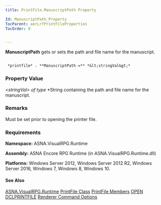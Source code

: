 ```yaml
---
title: PrintFile.ManuscriptPath Property

Id: ManuscriptPath_Property
TocParent: aerLrfPrintFileProperties
TocOrder: 9


---
```


**ManuscriptPath** gets or sets the path and file name for the manuscript. 

```

 *printfile* . **ManuscriptPath =** *&lt;stringVal&gt;* 
```

### Property Value
*&lt;stringVal&gt; of type* *String containing the path and file name for the manuscript. 

### Remarks
Must be set prior to opening the printer file. 

### Requirements
**Namespace:** ASNA.VisualRPG.Runtime 

**Assembly:** ASNA Encore RPG Runtime (in ASNA.VisualRPG.Runtime.dll) 

**Platforms:** Windows Server 2012, Windows Server 2012 R2, Windows Server 2016, Windows 7, Windows 8, Windows 10. 

#### See Also
[ASNA.VisualRPG.Runtime](aerLrfRuntimeNamespace.html)
[PrintFile Class](aerLrfPrintFileClass.html)
[PrintFile Members](aerLrfPrintFileMembers.html)
[OPEN](OPEN.html)
[DCLPRINTFILE](DCLPRINTFILE.html)
[Renderer Command Options](aerLrfRendererCommandOptions.html) 
